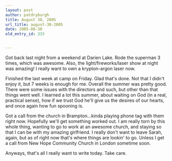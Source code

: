```yaml
---
layout: post
author: patdryburgh
title: August 30, 2005
url_title: august-30-2005
date: 2005-08-30
old_entry_id: 333


---
```


Got back last night from a weekend at Darien Lake.  Rode the superman 3 times, which was awesome.  Also, the light/fireworks/laser show at night was amazing!  I really want to own a krypton-argon laser now.  

Finished the last week at camp on Friday.  Glad that's done.  Not that I didn't enjoy it, but 7 weeks is enough for me.  Overall the summer was pretty good.  There were some issues with the directors and such, but other than that things went well.  I learned a lot this summer, about waiting on God (in a real, practical sense), how if we trust God he'll give us the desires of our hearts, and once again how fun spooning is. 

Got a call from the church in Brampton...kinda playing phone tag with them right now.  Hopefully we'll get something worked out.  I am really torn by this whole thing, wanting to go to work at an awesome church, and staying so that I can be with my amazing girlfriend.  I really don't want to leave Sarah, again, but as of right now that's where things are lookin' to go.  Unless I get a call from New Hope Community Church in London sometime soon. 

Anyways, that's all I really want to write today.  Take care.